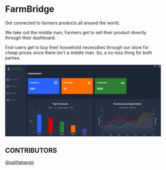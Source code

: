 # FarmBridge

Get connected to farmers products all around the world.

We take out the middle man; Farmers get to sell their product directly through their dashboard.

End-users get to buy their household necessities through our store for cheap prices since there isn't a middle man.
So, a no-loss thing for both parties.

![thumbnail](./model.png)

## CONTRIBUTORS
[@salifjahangir](https://www.github.com/salifjahangir)
